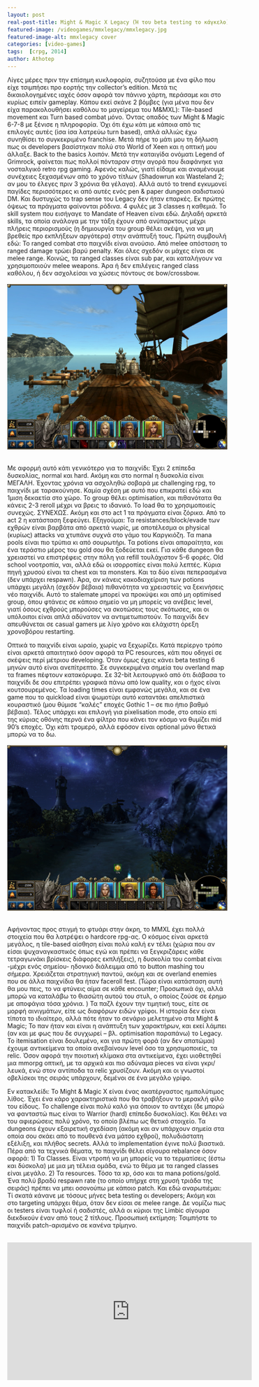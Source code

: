 ```yaml
---
layout: post
real-post-title: Might & Magic X Legacy (Ή του beta testing το κάγκελο)
featured-image: /videogames/mmxlegacy/mmxlegacy.jpg
featured-image-alt: mmxlegacy cover
categories: [video-games]
tags:  [crpg, 2014]
author: Athotep
---
```


Λίγες μέρες πριν την επίσημη κυκλοφορία, συζητούσα με ένα φίλο που είχε τσιμπήσει προ εορτής την collector’s edition. Μετά τις δικαιολογημένες ιαχές όσον αφορά τον πάνινο χάρτη, περάσαμε και στο κυρίως ειπείν gameplay. Κάπου εκεί σκάνε 2 βόμβες (για μένα που δεν είχα παρακολουθήσει καθόλου το μαγείρεμα του M&MXL): Tile-based movement και Turn based combat μόνο. Όντας οπαδός των Might & Magic 6-7-8 με ξένισε η πληροφορία. Όχι ότι έχω κάτι με κάποια από τις επιλογές αυτές (ίσα ίσα λατρεύω turn based), απλά αλλιώς έχω συνηθίσει το συγκεκριμένο franchise. Μετά πήρε το μάτι μου τη δήλωση πως οι developers βασίστηκαν πολύ στο World of Xeen και η οπτική μου άλλαξε. Back to the basics λοιπόν. Μετά την καταιγίδα ονόματι Legend of Grimrock, φαίνεται πως πολλοί πόνταραν στην αγορά που διαφάνηκε για νοσταλγικό retro rpg gaming. Αφενός καλώς, γιατί είδαμε και αναμένουμε συνέχειες ξεχασμένων από το χρόνο τίτλων (Shadowrun και Wasteland 2; αν μου το έλεγες πριν 3 χρόνια θα γέλαγα). Αλλά αυτό το trend εγκυμονεί παγίδες περισσότερες κι από αυτές ενός pen & paper dungeon σαδιστικού DM. Και δυστυχώς το trap sense του Legacy δεν ήταν επαρκές.
Εκ πρώτης όψεως τα πράγματα φαίνονται ρόδινα. 4 φυλές με 3 classes η καθεμιά. Το skill system που εισήγαγε το Mandate of Heaven είναι εδώ. Δηλαδή αρκετά skills, τα οποία ανάλογα με την τάξη έχουν από ανύπαρκτους μέχρι πλήρεις περιορισμούς (η δημιουργία του group θέλει σκέψη, για να μη βρεθείς προ εκπλήξεων αργότερα) στην ανάπτυξή τους. Πρώτη συμβουλή εδώ: Το ranged combat στο παιχνίδι είναι ανούσιο. Από melee απόσταση το ranged damage τρώει βαρύ penalty. Και όλες σχεδόν οι μάχες είναι σε melee range. Κοινώς, τα ranged classes είναι sub par, και καταλήγουν να χρησιμοποιούν melee weapons. Άρα ή δεν επιλέγεις ranged class καθόλου, ή δεν ασχολείσαι να χώσεις πόντους σε bow/crossbow.  
<br>
![MMXLegacy](/assets/images/videogames/mmxlegacy/mmx.jpg "Basic UI")  
<br>

Με αφορμή αυτό κάτι γενικότερο για το παιχνίδι: Έχει 2 επίπεδα δυσκολίας, normal και hard. Ακόμη και στο normal η δυσκολία είναι ΜΕΓΑΛΗ. Έχοντας χρόνια να ασχοληθώ σοβαρά με challenging rpg, το παιχνίδι με ταρακούνησε. Καμία σχέση με αυτό που επικρατεί εδώ και 1μιση δεκαετία στο χώρο. Το group θέλει optimisation, και πιθανότατα θα κάνεις 2-3 reroll μέχρι να βρεις το ιδανικό. Το load θα το χρησιμοποιείς συνεχώς. ΣΥΝΕΧΩΣ. Ακόμη και στο act 1 τα πράγματα είναι ζόρικα. Από το act 2 η κατάσταση ξεφεύγει. Εξηγούμαι: Τα resistances/block/evade των εχθρών είναι βαρβάτα από αρκετά νωρίς, με αποτέλεσμα οι physical (κυρίως) attacks να χτυπάνε συχνά στο γάμο του Καργκιόζη. Τα mana pools είναι πιο τρύπια κι από σουρωτήρι. Τα potions είναι απαραίτητα, και ένα τεράστιο μέρος του gold σου θα ξοδεύεται εκεί. Για κάθε dungeon θα χρειαστεί να επιστρέφεις στην πόλη για refill τουλάχιστον 5-6 φορές. Old school νοοτροπία, ναι, αλλά εδώ οι ισορροπίες είναι πολύ λεπτές. Κύρια πηγή χρυσού είναι τα chest και τα monsters. Και τα δύο είναι πεπερασμένα (δεν υπάρχει respawn). Άρα, αν κάνεις κακοδιαχείριση των potions υπάρχει μεγάλη (σχεδόν βέβαια) πιθανότητα να χρειαστείς να ξεκινήσεις νέο παιχνίδι. Αυτό το stalemate μπορεί να προκύψει και από μη optimised group, όπου φτάνεις σε κάποιο σημείο να μη μπορείς να ανέβεις level, γιατί όσους εχθρούς μπορούσες να σκοτώσεις τους σκότωσες, και οι υπόλοιποι είναι απλά αδύνατον να αντιμετωπιστούν. Το παιχνίδι δεν απευθύνεται σε casual gamers με λίγο χρόνο και ελάχιστη όρεξη χρονοβόρου restarting.

Οπτικά το παιχνίδι είναι ωραίο, χωρίς να ξεχωρίζει. Κατά περίεργο τρόπο είναι αρκετά απαιτητικό όσον αφορά τα PC resources, κάτι που οδηγεί σε σκέψεις περί μέτριου developing. Όταν όμως έχεις κάνει beta testing 6 μηνών αυτό είναι ανεπίτρεπτο. Σε συγκεκριμένα σημεία του overland map τα frames πέφτουν κατακόρυφα. Σε 32-bit λειτουργικό από ότι διάβασα το παιχνίδι δε σου επιτρέπει γραφικά πάνω από low quality, και ο ήχος είναι κουτσουρεμένος. Τα loading times είναι εμφανώς μεγάλα, και σε ένα game που το quickload είναι ψωμοτύρι αυτό καταντάει απελπιστικά κουραστικό (μου θύμισε “καλές” εποχές Gothic 1 – σε πιο ήπιο βαθμό βέβαια). Τέλος υπάρχει και επιλογή για pixelisation mode, στο οποίο επί της κύριας οθόνης περνά ένα φίλτρο που κάνει τον κόσμο να θυμίζει mid 90’s εποχές. Όχι κάτι τρομερό, αλλά εφόσον είναι optional μόνο θετικά μπορώ να το δω.  
<br>
![MMXLegacy](/assets/images/videogames/mmxlegacy/retropixel1.jpg "Night")  
<br>

Αφήνοντας προς στιγμή το φτυάρι στην άκρη, το MMXL έχει πολλά στοιχεία που θα λατρέψει ο hardcore rpg-ας. Ο κόσμος είναι αρκετά μεγάλος, η tile-based αίσθηση είναι πολύ καλή εν τέλει (χώρια που αν είσαι ψυχαναγκαστικός όπως εγώ και πρέπει να ξεγκριζάρεις κάθε τετραγωνάκι βρίσκεις διάφορες εκπλήξεις), η δυσκολία του combat είναι -μέχρι ενός σημείου- ηδονικό διάλειμμα από το button mashing του σήμερα. Χρειάζεται στρατηγική παντού, ακόμη και σε overland enemies που σε άλλα παιχνίδια θα ήταν faceroll fest. (Τώρα είναι κατάσταση αυτή θα μου πεις, το να φτύνεις αίμα σε κάθε encounter; Προσωπικά όχι, αλλά μπορώ να καταλάβω το θιασώτη αυτού του στυλ, ο οποίος ζούσε σε έρημο με αποφάγια τόσα χρόνια. ) Τα παζλ έχουν την τιμητική τους, είτε σε μορφή αινιγμάτων, είτε ως διαφόρων ειδών γρίφοι. Η ιστορία δεν είναι τίποτα το ιδιαίτερο, αλλά πότε ήταν το σενάριο μελετημένο στα Might & Magic; Το παν ήταν και είναι η ανάπτυξη των χαρακτήρων, και εκεί λάμπει (αν και με φως που δε συγχωρεί – βλ. optimisation παραπάνω) το Legacy. Το itemisation είναι δουλεμένο, και για πρώτη φορά (αν δεν απατώμαι) έχουμε αντικείμενα τα οποία ανεβαίνουν level όσο τα χρησιμοποιείς, τα relic. Όσον αφορά την ποιοτική κλίμακα στα αντικείμενα, έχει υιοθετηθεί μια mmorpg οπτική, με τα αρχικά και πιο αδύναμα pieces να είναι γκρι/λευκά, ενώ στον αντίποδα τα relic χρυσίζουν. Ακόμη και οι γνωστοί οβελίσκοι της σειράς υπάρχουν, δεμένοι σε ένα μεγάλο γρίφο.

Εν κατακλείδι: Το Might & Magic X είναι ένας ακατέργαστος ημιπολύτιμος λίθος. Έχει ένα κάρο χαρακτηριστικά που θα τραβήξουν το μερακλή φίλο του είδους. Το challenge είναι πολύ καλό για όποιον το αντέχει (δε μπορώ να φανταστώ πως είναι το Warrior (hard) επίπεδο δυσκολίας). Και θέλει να του αφιερώσεις πολύ χρόνο, το οποίο βλέπω ως θετικό στοιχείο. Τα dungeons έχουν εξαιρετική σχεδίαση (ακόμη και αν υπάρχουν σημεία στα οποία σου σκάει από το πουθενά ένα μάτσο εχθροί), πολυδιάστατη εξέλιξη, και πλήθος secrets. Αλλά το implementation έγινε πολύ βιαστικά. Πέρα από τα τεχνικά θέματα, το παιχνίδι θέλει σίγουρα rebalance όσον αφορά: 1) Τα Classes. Είναι ντροπή να μη μπορείς να το τερματίσεις (έστω και δύσκολα) με μια μη τέλεια ομάδα, ενώ το θέμα με τα ranged classes είναι μεγάλο. 2) Τα resources. Τόσο τα xp, όσο και τα mana potions/gold. Ένα πολύ βραδύ respawn rate (το οποίο υπήρχε στη χρυσή τριάδα της σειράς) πρέπει να μπει οσονούπω με κάποιο patch.  Και εδώ αναρωτιέμαι: Τί σκατά κάνανε με τόσους μήνες beta testing οι developers; Ακόμη και στο targeting υπάρχει θέμα, όταν δεν είσαι σε melee range. Δε νομίζω πως οι testers είναι τυφλοί ή σαδιστές, αλλά οι κύριοι της Limbic σίγουρα διεκδικούν έναν από τους 2 τίτλους. Προσωπική εκτίμηση: Τσιμπήστε το παιχνίδι patch-αρισμένο σε κανένα τρίμηνο.  
<br>
<iframe width="560" height="315" src="https://www.youtube.com/embed/Udx8mDB0bEE" frameborder="0" allow="accelerometer; autoplay; encrypted-media; gyroscope; picture-in-picture" allowfullscreen></iframe>